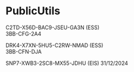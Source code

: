 # PublicUtils

C2TD-X56D-BAC9-JSEU-GA3N (ESS)  <br />
3BB-CFG-2A4

DRK4-X7XN-5HU5-C2RW-NMAD (ESS)  <br />
3BB-CFN-DJA

SNP7-XWB3-2SC8-MX55-JDHU (EIS) 31/12/2024
